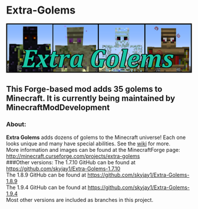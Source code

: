 # Extra-Golems
![alt text](https://raw.githubusercontent.com/skyjay1/img/master/extragolems/golem_logo.png "Extra Golems Logo")<br>
## This Forge-based mod adds 35 golems to Minecraft. It is currently being maintained by MinecraftModDevelopment<br>
### About:
<b>Extra Golems</b> adds dozens of golems to the Minecraft universe! Each one looks unique and many have special abilities. See the [wiki](https://github.com/MinecraftModDevelopmentMods/Extra-Golems/wiki) for more.<br>
More information and images can be found at the MinecraftForge page: http://minecraft.curseforge.com/projects/extra-golems <br>
###Other versions:
The 1.7.10 GitHub can be found at https://github.com/skyjay1/Extra-Golems-1.7.10 <br>
The 1.8.9 GitHub can be found at https://github.com/skyjay1/Extra-Golems-1.8.9 <br>
The 1.9.4 GitHub can be found at https://github.com/skyjay1/Extra-Golems-1.9.4 <br>
Most other versions are included as branches in this project.
